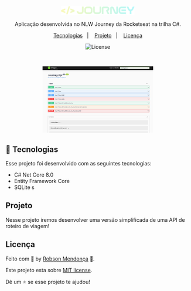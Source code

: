 <p align="center">
  <img alt="Logo NLW Journey - Rocketseat" src=".github/logo.png" width="200px" />
</p>

<p align="center">
Aplicação desenvolvida no NLW Journey da Rocketseat na trilha C#.
</p>

<p align="center">
  <a href="#-tecnologias">Tecnologias</a>&nbsp;&nbsp;&nbsp;|&nbsp;&nbsp;&nbsp;
  <a href="#-projeto">Projeto</a>&nbsp;&nbsp;&nbsp;|&nbsp;&nbsp;&nbsp;
  <a href="#memo-licença">Licença</a>
</p>

<p align="center">
  <img alt="License" src="https://img.shields.io/static/v1?label=license&message=MIT&color=18181B&labelColor=BEF264">
</p>

<br>

<p align="center">
  <img alt="Preview do projeto desenvolvido." src=".github/preview.png" width="60%">
</p>


## 🚀 Tecnologias

Esse projeto foi desenvolvido com as seguintes tecnologias:

- C# Net Core 8.0
- Entity Framework Core
- SQLite
s
## Projeto

Nesse projeto iremos desenvolver uma versão simplificada de uma API de roteiro de viagem!

## Licença

Feito com 💜 by [Robson Mendonça](https://github.com/robsonamendonca) 🚀.

Este projeto esta sobre [MIT license](./LICENSE.txt).

Dê um ⭐️ se esse projeto te ajudou!